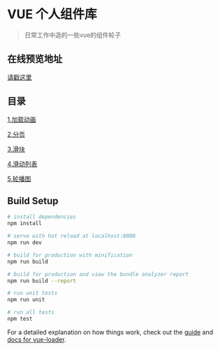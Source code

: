 # VUE 个人组件库

> 日常工作中造的一些vue的组件轮子

## 在线预览地址
[请戳这里](https://x7n99vm06p.codesandbox.io/#/)

## 目录
[1.加载动画](https://x7n99vm06p.codesandbox.io/#/test-mLoading)  

[2.分页](https://x7n99vm06p.codesandbox.io/#/test-pagination)  

[3.滑块](https://x7n99vm06p.codesandbox.io/#/test-slider)  

[4.滑动列表](https://x7n99vm06p.codesandbox.io/#/test-swiper-out)  

[5.轮播图](https://x7n99vm06p.codesandbox.io/#/test-swiper)  


## Build Setup

``` bash
# install dependencies
npm install

# serve with hot reload at localhost:8080
npm run dev

# build for production with minification
npm run build

# build for production and view the bundle analyzer report
npm run build --report

# run unit tests
npm run unit

# run all tests
npm test
```

For a detailed explanation on how things work, check out the [guide](http://vuejs-templates.github.io/webpack/) and [docs for vue-loader](http://vuejs.github.io/vue-loader).
